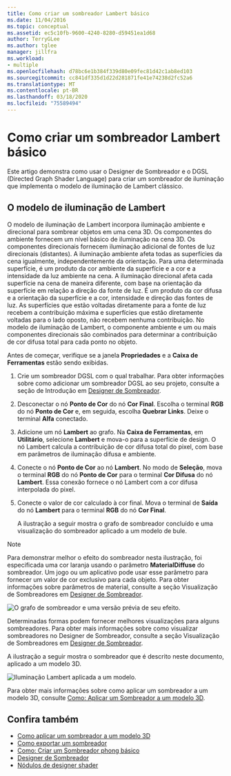 ```yaml
---
title: Como criar um sombreador Lambert básico
ms.date: 11/04/2016
ms.topic: conceptual
ms.assetid: ec5c10fb-9600-4240-8280-d59451ea1d68
author: TerryGLee
ms.author: tglee
manager: jillfra
ms.workload:
- multiple
ms.openlocfilehash: d78bc6e1b384f339d80e09fec81d42c1ab8ed103
ms.sourcegitcommit: cc841df335d1d22d281871fe41e74238d2fc52a6
ms.translationtype: MT
ms.contentlocale: pt-BR
ms.lasthandoff: 03/18/2020
ms.locfileid: "75589494"
---
```

# <a name="how-to-create-a-basic-lambert-shader"></a>Como criar um sombreador Lambert básico

Este artigo demonstra como usar o Designer de Sombreador e o DGSL (Directed Graph Shader Language) para criar um sombreador de iluminação que implementa o modelo de iluminação de Lambert clássico.

## <a name="the-lambert-lighting-model"></a>O modelo de iluminação de Lambert

O modelo de iluminação de Lambert incorpora iluminação ambiente e direcional para sombrear objetos em uma cena 3D. Os componentes do ambiente fornecem um nível básico de iluminação na cena 3D. Os componentes direcionais fornecem iluminação adicional de fontes de luz direcionais (distantes). A iluminação ambiente afeta todas as superfícies da cena igualmente, independentemente da orientação. Para uma determinada superfície, é um produto da cor ambiente da superfície e a cor e a intensidade da luz ambiente na cena. A iluminação direcional afeta cada superfície na cena de maneira diferente, com base na orientação da superfície em relação a direção da fonte de luz. É um produto da cor difusa e a orientação da superfície e a cor, intensidade e direção das fontes de luz. As superfícies que estão voltadas diretamente para a fonte de luz recebem a contribuição máxima e superfícies que estão diretamente voltadas para o lado oposto, não recebem nenhuma contribuição. No modelo de iluminação de Lambert, o componente ambiente e um ou mais componentes direcionais são combinados para determinar a contribuição de cor difusa total para cada ponto no objeto.

Antes de começar, verifique se a janela **Propriedades** e a **Caixa de Ferramentas** estão sendo exibidas.

1. Crie um sombreador DGSL com o qual trabalhar. Para obter informações sobre como adicionar um sombreador DGSL ao seu projeto, consulte a seção de Introdução em [Designer de Sombreador](../designers/shader-designer.md).

2. Desconectar o nó **Ponto de Cor** do nó **Cor Final**. Escolha o terminal **RGB** do nó **Ponto de Cor** e, em seguida, escolha **Quebrar Links**. Deixe o terminal **Alfa** conectado.

3. Adicione um nó **Lambert** ao grafo. Na **Caixa de Ferramentas**, em **Utilitário**, selecione **Lambert** e mova-o para a superfície de design. O nó Lambert calcula a contribuição de cor difusa total do pixel, com base em parâmetros de iluminação difusa e ambiente.

4. Conecte o nó **Ponto de Cor** ao nó **Lambert**. No modo de **Seleção**, mova o terminal **RGB** do nó **Ponto de Cor** para o terminal **Cor Difusa** do nó **Lambert**. Essa conexão fornece o nó Lambert com a cor difusa interpolada do pixel.

5. Conecte o valor de cor calculado à cor final. Mova o terminal de **Saída** do nó **Lambert** para o terminal **RGB** do nó **Cor Final**.

   A ilustração a seguir mostra o grafo de sombreador concluído e uma visualização do sombreador aplicado a um modelo de bule.

> [!NOTE]
> Para demonstrar melhor o efeito do sombreador nesta ilustração, foi especificada uma cor laranja usando o parâmetro **MaterialDiffuse** do sombreador. Um jogo ou um aplicativo pode usar esse parâmetro para fornecer um valor de cor exclusivo para cada objeto. Para obter informações sobre parâmetros de material, consulte a seção Visualização de Sombreadores em [Designer de Sombreador](../designers/shader-designer.md).

![O grafo de sombreador e uma versão prévia de seu efeito.](../designers/media/digit-lambert-effect-graph.png)

Determinadas formas podem fornecer melhores visualizações para alguns sombreadores. Para obter mais informações sobre como visualizar sombreadores no Designer de Sombreador, consulte a seção Visualização de Sombreadores em [Designer de Sombreador](../designers/shader-designer.md).

A ilustração a seguir mostra o sombreador que é descrito neste documento, aplicado a um modelo 3D.

![Iluminação Lambert aplicada a um modelo.](../designers/media/digit-lambert-effect-result.png)

Para obter mais informações sobre como aplicar um sombreador a um modelo 3D, consulte [Como: Aplicar um Sombreador a um modelo 3D](../designers/how-to-apply-a-shader-to-a-3-d-model.md).

## <a name="see-also"></a>Confira também

- [Como aplicar um sombreador a um modelo 3D](../designers/how-to-apply-a-shader-to-a-3-d-model.md)
- [Como exportar um sombreador](../designers/how-to-export-a-shader.md)
- [Como: Criar um Sombreador phong básico](../designers/how-to-create-a-basic-phong-shader.md)
- [Designer de Sombreador](../designers/shader-designer.md)
- [Nódulos de designer shader](../designers/shader-designer-nodes.md)
